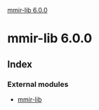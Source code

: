 [mmir-lib 6.0.0](README.md)

# mmir-lib 6.0.0

## Index

### External modules

* [mmir-lib](modules/mmir_lib.md)
